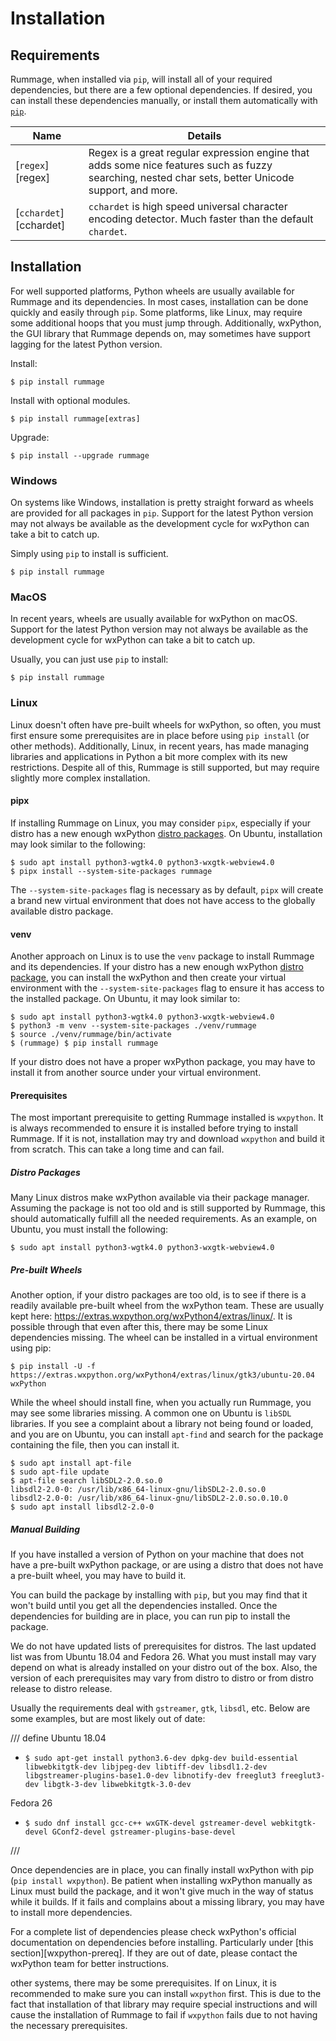 # Installation

## Requirements

Rummage, when installed via `pip`, will install all of your required dependencies, but there are a few optional
dependencies. If desired, you can install these dependencies manually, or install them automatically with
[`pip`](#installation_1).

Name                   | Details
---------------------- | -------
[`regex`][regex]       | Regex is a great regular expression engine that adds some nice features such as fuzzy searching, nested char sets, better Unicode support, and more.
[`cchardet`][cchardet] | `cchardet` is high speed universal character encoding detector. Much faster than the default `chardet`.

## Installation

For well supported platforms, Python wheels are usually available for Rummage and its dependencies. In most cases,
installation can be done quickly and easily through `pip`. Some platforms, like Linux,  may require some additional
hoops that you must jump through. Additionally, wxPython, the GUI library that Rummage depends on, may sometimes have
support lagging for the latest Python version.

Install:

```console
$ pip install rummage
```

Install with optional modules.

```console
$ pip install rummage[extras]
```

Upgrade:

```console
$ pip install --upgrade rummage
```

### Windows

On systems like Windows, installation is pretty straight forward as wheels are provided for all packages in `pip`.
Support for the latest Python version may not always be available as the development cycle for wxPython can take a bit
to catch up.

Simply using `pip` to install is sufficient.

```console
$ pip install rummage
```

### MacOS

In recent years, wheels are usually available for wxPython on macOS. Support for the latest Python version may not
always be available as the development cycle for wxPython can take a bit to catch up.

Usually, you can just use `pip` to install:

```console
$ pip install rummage
```

### Linux

Linux doesn't often have pre-built wheels for wxPython, so often, you must first ensure some prerequisites are in place
before using `pip install` (or other methods). Additionally, Linux, in recent years, has made managing libraries and
applications in Python a bit more complex with its new restrictions. Despite all of this, Rummage is still supported,
but may require slightly more complex installation.

#### pipx

If installing Rummage on Linux, you may consider `pipx`, especially if your distro has a new enough wxPython [distro
packages](#distro-packages). On Ubuntu, installation may look similar to the following:

``` console
$ sudo apt install python3-wgtk4.0 python3-wxgtk-webview4.0
$ pipx install --system-site-packages rummage
```

The `--system-site-packages` flag is necessary as by default, `pipx` will create a brand new virtual environment that
does not have access to the globally available distro package.

#### venv

Another approach on Linux is to use the `venv` package to install Rummage and its dependencies. If your distro has a new
enough wxPython [distro package](#distro-packages), you can install the wxPython and then create your virtual
environment with the `--system-site-packages` flag to ensure it has access to the installed package. On Ubuntu, it may
look similar to:

``` console
$ sudo apt install python3-wgtk4.0 python3-wxgtk-webview4.0
$ python3 -m venv --system-site-packages ./venv/rummage
$ source ./venv/rummage/bin/activate
$ (rummage) $ pip install rummage
```

If your distro does not have a proper wxPython package, you may have to install it from another source under your
virtual environment.

#### Prerequisites

The most important prerequisite to getting Rummage installed is `wxpython`. It is always recommended to ensure it is
installed before trying to install Rummage. If it is not, installation may try and download `wxpython` and build it
from scratch. This can take a long time and can fail.

##### Distro Packages

Many Linux distros make wxPython available via their package manager. Assuming the package is not too old and is still
supported by Rummage, this should automatically fulfill all the needed requirements. As an example, on Ubuntu, you must
install the following:

``` console
$ sudo apt install python3-wgtk4.0 python3-wxgtk-webview4.0
```

##### Pre-built Wheels

Another option, if your distro packages are too old, is to see if there is a readily available pre-built wheel from the
wxPython team. These are usually kept here: https://extras.wxpython.org/wxPython4/extras/linux/.  It is possible through
that even after this, there may be some Linux dependencies missing. The wheel can be installed in a virtual environment
using pip:

```console
$ pip install -U -f https://extras.wxpython.org/wxPython4/extras/linux/gtk3/ubuntu-20.04 wxPython
```

While the wheel should install fine, when you actually run Rummage, you may see some libraries missing. A common one
on Ubuntu is `libSDL` libraries. If you see a complaint about a library not being found or loaded, and you are on
Ubuntu, you can install `apt-find` and search for the package containing the file, then you can install it.

```shell-session
$ sudo apt install apt-file
$ sudo apt-file update
$ apt-file search libSDL2-2.0.so.0
libsdl2-2.0-0: /usr/lib/x86_64-linux-gnu/libSDL2-2.0.so.0
libsdl2-2.0-0: /usr/lib/x86_64-linux-gnu/libSDL2-2.0.so.0.10.0
$ sudo apt install libsdl2-2.0-0
```

##### Manual Building

If you have installed a version of Python on your machine that does not have a pre-built wxPython package, or are using
a distro that does not have a pre-built wheel, you may have to build it.

You can build the package by installing with `pip`, but you may find that it won't build until you get all the
dependencies installed. Once the dependencies for building are in place, you can run pip to install the package.

We do not have updated lists of prerequisites for distros. The last updated list was from Ubuntu 18.04 and Fedora 26.
What you must install may vary depend on what is already installed on your distro out of the box. Also, the version of
each prerequisites may vary from distro to distro or from distro release to distro release.

Usually the requirements deal with `gstreamer`, `gtk`, `libsdl`, etc. Below are some examples, but are most likely out
of date:

/// define
Ubuntu 18.04

- 
    ```shell-session
    $ sudo apt-get install python3.6-dev dpkg-dev build-essential libwebkitgtk-dev libjpeg-dev libtiff-dev libsdl1.2-dev libgstreamer-plugins-base1.0-dev libnotify-dev freeglut3 freeglut3-dev libgtk-3-dev libwebkitgtk-3.0-dev
    ```

Fedora 26

- 
    ```shell-session
    $ sudo dnf install gcc-c++ wxGTK-devel gstreamer-devel webkitgtk-devel GConf2-devel gstreamer-plugins-base-devel
    ```
///

Once dependencies are in place, you can finally install wxPython with pip (`pip install wxpython`). Be patient when
installing wxPython manually as Linux must build the package, and it won't give much in the way of status while it
builds. If it fails and complains about a missing library, you may have to install more dependencies.

For a complete list of dependencies please check wxPython's official documentation on dependencies before installing.
Particularly under [this section][wxpython-prereq]. If they are out of date, please contact the wxPython team for better
instructions.

other systems, there may be some prerequisites. If on Linux, it is recommended to make sure you can install `wxpython`
first. This is due to the fact that installation of that library may require special instructions and will cause the
installation of Rummage to fail if `wxpython` fails due to not having the necessary prerequisites.
